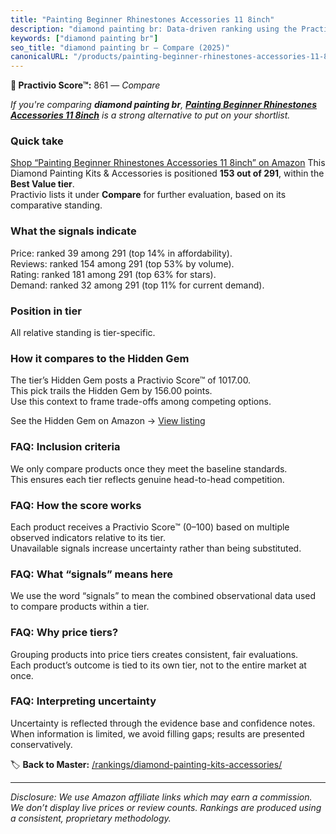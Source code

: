 ```yaml
---
title: "Painting Beginner Rhinestones Accessories 11 8inch"
description: "diamond painting br: Data-driven ranking using the Practivio Score™. Positioned by quality, value, demand, findability, momentum."
keywords: ["diamond painting br"]
seo_title: "diamond painting br — Compare (2025)"
canonicalURL: "/products/painting-beginner-rhinestones-accessories-11-8inch-B0DR738PN9/"
---
```


**🛒 Practivio Score™:** 861 — _Compare_


*If you're comparing **diamond painting br**, **[Painting Beginner Rhinestones Accessories 11 8inch](https://www.amazon.com/dp/B0DR738PN9?tag=practivio-20)** is a strong alternative to put on your shortlist.*
### Quick take
[Shop “Painting Beginner Rhinestones Accessories 11 8inch” on Amazon](https://www.amazon.com/dp/B0DR738PN9?tag=practivio-20)
This Diamond Painting Kits & Accessories is positioned **153 out of 291**, within the **Best Value tier**.  
Practivio lists it under **Compare** for further evaluation, based on its comparative standing.

### What the signals indicate
Price: ranked 39 among 291 (top 14% in affordability).  
Reviews: ranked 154 among 291 (top 53% by volume).  
Rating: ranked 181 among 291 (top 63% for stars).  
Demand: ranked 32 among 291 (top 11% for current demand).

### Position in tier
All relative standing is tier-specific.

### How it compares to the Hidden Gem
The tier’s Hidden Gem posts a Practivio Score™ of 1017.00.  
This pick trails the Hidden Gem by 156.00 points.  
Use this context to frame trade-offs among competing options.  

See the Hidden Gem on Amazon → [View listing](https://www.amazon.com/dp/B07P5YDBZR?tag=practivio-20)

### FAQ: Inclusion criteria
We only compare products once they meet the baseline standards.  
This ensures each tier reflects genuine head-to-head competition.

### FAQ: How the score works
Each product receives a Practivio Score™ (0–100) based on multiple observed indicators relative to its tier.  
Unavailable signals increase uncertainty rather than being substituted.

### FAQ: What “signals” means here
We use the word “signals” to mean the combined observational data used to compare products within a tier.

### FAQ: Why price tiers?
Grouping products into price tiers creates consistent, fair evaluations.  
Each product’s outcome is tied to its own tier, not to the entire market at once.

### FAQ: Interpreting uncertainty
Uncertainty is reflected through the evidence base and confidence notes.  
When information is limited, we avoid filling gaps; results are presented conservatively.

<!-- Missing template for Compare/CompareWithinPriceClass -->


🏷️ **Back to Master:** [/rankings/diamond-painting-kits-accessories/](/rankings/diamond-painting-kits-accessories/)

---
_Disclosure: We use Amazon affiliate links which may earn a commission. We don’t display live prices or review counts. Rankings are produced using a consistent, proprietary methodology._
